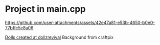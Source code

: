 # Project in main.cpp


https://github.com/user-attachments/assets/42e47a81-e53b-4650-b0e0-77bffc5c8a06

[Dolls created at dollzrevival](https://dollzrevival.neocities.org/) 
Background from craftpix
